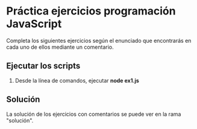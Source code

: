 # Práctica ejercicios programación JavaScript

Completa los siguientes ejercicios según el enunciado que encontrarás en cada uno de ellos mediante un comentario.

## Ejecutar los scripts

1. Desde la línea de comandos, ejecutar **node ex1.js**

## Solución

La solución de los ejercicios con comentarios se puede ver en la rama "solución".

